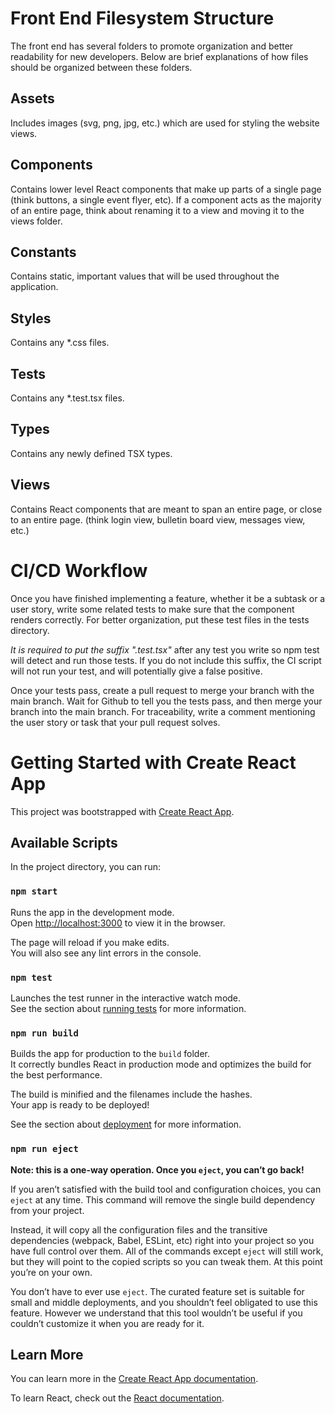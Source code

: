# Front End Filesystem Structure

The front end has several folders to promote organization and better readability for new developers. Below are brief explanations of how files should be organized between these folders.

## Assets
Includes images (svg, png, jpg, etc.) which are used for styling the website views.

## Components 
Contains lower level React components that make up parts of a single page (think buttons, a single event flyer, etc). If a component acts as the majority of an entire page, think about renaming it to a view and moving it to the views folder.

## Constants 
Contains static, important values that will be used throughout the application.

## Styles
Contains any *.css files.

## Tests
Contains any *.test.tsx files.

## Types
Contains any newly defined TSX types.

## Views
Contains React components that are meant to span an entire page, or close to an entire page. (think login view, bulletin board view, messages view, etc.)

# CI/CD Workflow

Once you have finished implementing a feature, whether it be a subtask or a user story, write some related tests to make sure that the component renders correctly. For better organization, put these test files in the tests directory. 

*It is required to put the suffix ".test.tsx"* after any test you write so npm test will detect and run those tests. If you do not include this suffix, the CI script will not run your test, and will potentially give a false positive.

Once your tests pass, create a pull request to merge your branch with the main branch. Wait for Github to tell you the tests pass, and then merge your branch into the main branch. For traceability, write a comment mentioning the user story or task that your pull request solves. 

# Getting Started with Create React App

This project was bootstrapped with [Create React App](https://github.com/facebook/create-react-app).

## Available Scripts

In the project directory, you can run:

### `npm start`

Runs the app in the development mode.\
Open [http://localhost:3000](http://localhost:3000) to view it in the browser.

The page will reload if you make edits.\
You will also see any lint errors in the console.

### `npm test`

Launches the test runner in the interactive watch mode.\
See the section about [running tests](https://facebook.github.io/create-react-app/docs/running-tests) for more information.

### `npm run build`

Builds the app for production to the `build` folder.\
It correctly bundles React in production mode and optimizes the build for the best performance.

The build is minified and the filenames include the hashes.\
Your app is ready to be deployed!

See the section about [deployment](https://facebook.github.io/create-react-app/docs/deployment) for more information.

### `npm run eject`

**Note: this is a one-way operation. Once you `eject`, you can’t go back!**

If you aren’t satisfied with the build tool and configuration choices, you can `eject` at any time. This command will remove the single build dependency from your project.

Instead, it will copy all the configuration files and the transitive dependencies (webpack, Babel, ESLint, etc) right into your project so you have full control over them. All of the commands except `eject` will still work, but they will point to the copied scripts so you can tweak them. At this point you’re on your own.

You don’t have to ever use `eject`. The curated feature set is suitable for small and middle deployments, and you shouldn’t feel obligated to use this feature. However we understand that this tool wouldn’t be useful if you couldn’t customize it when you are ready for it.

## Learn More

You can learn more in the [Create React App documentation](https://facebook.github.io/create-react-app/docs/getting-started).

To learn React, check out the [React documentation](https://reactjs.org/).

